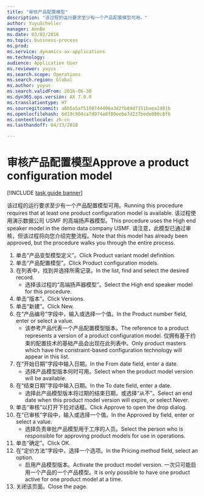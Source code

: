 ```yaml
--- 
title: "审核产品配置模型"
description: "该过程的运行要求至少有一个产品配置模型可用。"
author: YuyuScheller
manager: AnnBe
ms.date: 03/02/2016
ms.topic: business-process
ms.prod: 
ms.service: dynamics-ax-applications
ms.technology: 
audience: Application User
ms.reviewer: yuyus
ms.search.scope: Operations
ms.search.region: Global
ms.author: yuyus
ms.search.validFrom: 2016-06-30
ms.dyn365.ops.version: AX 7.0.0
ms.translationtype: HT
ms.sourcegitcommit: a8b5a5af5108744406a3d2fb84d7151baea2481b
ms.openlocfilehash: 6d19c904ca7d974a8f80eebe7d237bede080c8f6
ms.contentlocale: zh-cn
ms.lasthandoff: 04/13/2018

---
```

# <a name="approve-a-product-configuration-model"></a><span data-ttu-id="07c0d-103">审核产品配置模型</span><span class="sxs-lookup"><span data-stu-id="07c0d-103">Approve a product configuration model</span></span>

[!INCLUDE [task guide banner](../../includes/task-guide-banner.md)]

<span data-ttu-id="07c0d-104">该过程的运行要求至少有一个产品配置模型可用。</span><span class="sxs-lookup"><span data-stu-id="07c0d-104">Running this procedure requires that at least one product configuration model is available.</span></span> <span data-ttu-id="07c0d-105">该过程使用演示数据公司 USMF 的高端扬声器模型。</span><span class="sxs-lookup"><span data-stu-id="07c0d-105">This procedure uses the High end speaker model in the demo data company USMF.</span></span> <span data-ttu-id="07c0d-106">请注意，此模型已通过审核，但该过程将向您介绍完整流程。</span><span class="sxs-lookup"><span data-stu-id="07c0d-106">Note that this model has already been approved, but the procedure walks you through the entire process.</span></span>

1. <span data-ttu-id="07c0d-107">单击“产品变型模型定义”。</span><span class="sxs-lookup"><span data-stu-id="07c0d-107">Click Product variant model definition.</span></span>
2. <span data-ttu-id="07c0d-108">单击“产品配置模型”。</span><span class="sxs-lookup"><span data-stu-id="07c0d-108">Click Product configuration models.</span></span>
3. <span data-ttu-id="07c0d-109">在列表中，找到并选择所需记录。</span><span class="sxs-lookup"><span data-stu-id="07c0d-109">In the list, find and select the desired record.</span></span>
    * <span data-ttu-id="07c0d-110">选择该过程的“高端扬声器模型”。</span><span class="sxs-lookup"><span data-stu-id="07c0d-110">Select the High end speaker model for this procedure.</span></span>  
4. <span data-ttu-id="07c0d-111">单击“版本”。</span><span class="sxs-lookup"><span data-stu-id="07c0d-111">Click Versions.</span></span>
5. <span data-ttu-id="07c0d-112">单击“新建”。</span><span class="sxs-lookup"><span data-stu-id="07c0d-112">Click New.</span></span>
6. <span data-ttu-id="07c0d-113">在“产品编号”字段中，输入或选择一个值。</span><span class="sxs-lookup"><span data-stu-id="07c0d-113">In the Product number field, enter or select a value.</span></span>
    * <span data-ttu-id="07c0d-114">该参考产品代表一个产品配置模型版本。</span><span class="sxs-lookup"><span data-stu-id="07c0d-114">The reference to a product represents a version of a product configuration model.</span></span> <span data-ttu-id="07c0d-115">仅拥有基于约束的配置技术的基础产品会出现在此列表中。</span><span class="sxs-lookup"><span data-stu-id="07c0d-115">Only product masters which have the constraint-based configuration technology will appear in this list.</span></span>  
7. <span data-ttu-id="07c0d-116">在“开始日期”字段中输入日期。</span><span class="sxs-lookup"><span data-stu-id="07c0d-116">In the From date field, enter a date.</span></span>
    * <span data-ttu-id="07c0d-117">选择产品模型版本何时可用。</span><span class="sxs-lookup"><span data-stu-id="07c0d-117">Select when the product model version will be available.</span></span>  
8. <span data-ttu-id="07c0d-118">在“结束日期”字段中输入日期。</span><span class="sxs-lookup"><span data-stu-id="07c0d-118">In the To date field, enter a date.</span></span>
    * <span data-ttu-id="07c0d-119">选择此产品模型版本将过期的结束日期，或选择“从不”。</span><span class="sxs-lookup"><span data-stu-id="07c0d-119">Select an end date when this product model version will expire, or select Never.</span></span>  
9. <span data-ttu-id="07c0d-120">单击“审核”以打开下拉对话框。</span><span class="sxs-lookup"><span data-stu-id="07c0d-120">Click Approve to open the drop dialog.</span></span>
10. <span data-ttu-id="07c0d-121">在“已审核”字段中，输入或选择一个值。</span><span class="sxs-lookup"><span data-stu-id="07c0d-121">In the Approved by field, enter or select a value.</span></span>
    * <span data-ttu-id="07c0d-122">选择负责审批产品模型用于工序的人员。</span><span class="sxs-lookup"><span data-stu-id="07c0d-122">Select the person who is responsible for approving product models for use in operations.</span></span>  
11. <span data-ttu-id="07c0d-123">单击“确定”。</span><span class="sxs-lookup"><span data-stu-id="07c0d-123">Click OK.</span></span>
12. <span data-ttu-id="07c0d-124">在“定价方法”字段中，选择一个选项。</span><span class="sxs-lookup"><span data-stu-id="07c0d-124">In the Pricing method field, select an option.</span></span>
    * <span data-ttu-id="07c0d-125">启用产品模型版本。</span><span class="sxs-lookup"><span data-stu-id="07c0d-125">Activate the product model version.</span></span> <span data-ttu-id="07c0d-126">一次只可能启用一个产品的一个产品模型。</span><span class="sxs-lookup"><span data-stu-id="07c0d-126">It is only possible to have one product active for one product model at a time.</span></span>  
13. <span data-ttu-id="07c0d-127">关闭该页面。</span><span class="sxs-lookup"><span data-stu-id="07c0d-127">Close the page.</span></span>


